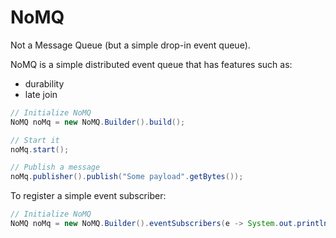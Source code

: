 NoMQ
====

Not a Message Queue (but a simple drop-in event queue).

NoMQ is a simple distributed event queue that has features such as:
 * durability
 * late join

```java
// Initialize NoMQ
NoMQ noMq = new NoMQ.Builder().build();

// Start it
noMq.start();

// Publish a message
noMq.publisher().publish("Some payload".getBytes());
```

To register a simple event subscriber:

```java
// Initialize NoMQ
NoMQ noMq = new NoMQ.Builder().eventSubscribers(e -> System.out.println(e.id())).build();
```


